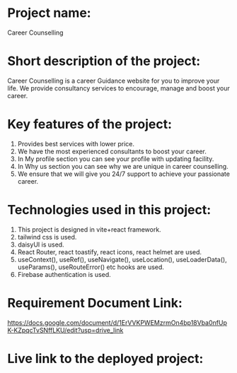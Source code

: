 # **Project name:**
Career Counselling

# **Short description of the project:**
Career Counselling is a career Guidance website for you to improve your life. We provide consultancy services to encourage, manage and boost your career.

# **Key features of the project:**
1.	Provides best services with lower price.
2.	We have the most experienced consultants to boost your career.
3.	In My profile section you can see your profile with updating facility.
4.	In Why us section you can see why we are unique in career counselling.
5.	We ensure that we will give you 24/7 support to achieve your passionate career.

# **Technologies used in this project:**
1.	This project is designed in vite+react framework.
2.	tailwind css is used.
3.	daisyUI is used.
4.	React Router, react toastify, react icons, react helmet are used.
5.	useContext(), useRef(), useNavigate(), useLocation(), useLoaderData(), useParams(), useRouteError() etc hooks are used.
6.  Firebase authentication is used.

# **Requirement Document Link:**
https://docs.google.com/document/d/1ErVVKPWEMzrmOn4bp18Vba0nfUpK-KZpqcTvSNffLKU/edit?usp=drive_link

# **Live link to the deployed project:**



